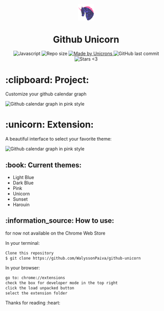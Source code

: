 <div align="center">
    <img alt="Unicorn" width="10%" heigth="10%" src="assets/icon_github.svg">
    <h1>
Github Unicorn
</h1>
</div>
<p align="center">
   <a>
    <img alt="Javascript" src="https://img.shields.io/github/languages/top/WalyssonPaiva/git-unicorn">
  </a>

  <img alt="Repo size" src="https://img.shields.io/github/repo-size/WalyssonPaiva/git-unicorn">
	
  <a href="https://www.linkedin.com/in/walyssonpaiva/">
    <img alt="Made by Unicrons" src="https://img.shields.io/badge/Made%20By-Unicorns-pink">
  </a>

  <a>
    <img alt="GitHub last commit" src="https://img.shields.io/github/last-commit/WalyssonPaiva/git-unicorn">
  </a>

 
  <img alt="Stars <3" src="https://img.shields.io/github/stars/WalyssonPaiva/git-unicorn?style=social">
</p>
<h1>
  :clipboard: Project:
</h1>
<p>Customize your github calendar graph</p>
<img alt="Github calendar graph in pink style" src="https://user-images.githubusercontent.com/41702724/127695033-3c142c0d-977f-4184-833f-873c06ae1bb4.PNG">


<h1>:unicorn: Extension:</h1>
<p>A beautiful interface to select your favorite theme:</p>
<img alt="Github calendar graph in pink style" src="https://user-images.githubusercontent.com/41702724/127694996-0ef95a91-69b2-482a-8229-7fd931f39020.PNG">

<h2>:book: Current themes: </h2>
<ul>
<li> Light Blue </li>
<li> Dark Blue </li>
<li> Pink </li>
<li> Unicorn </li>
<li> Sunset </li>
<li> Harouin </li>
</ul>

<h2>:information_source: How to use: </h2>
<p> for now not available on the Chrome Web Store </p>

In your terminal:
``` 
Clone this repository
$ git clone https://github.com/WalyssonPaiva/github-unicorn
```
In your browser:
``` 
go to: chrome://extensions
check the box for developer mode in the top right
click the load unpacked button
select the extension folder
```
<p>Thanks for reading :heart:</p>
